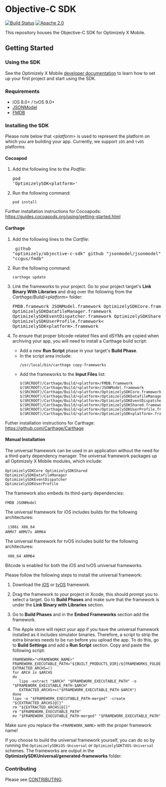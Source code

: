 # Objective-C SDK
[![Build Status](https://travis-ci.org/optimizely/objective-c-sdk.svg?branch=master)](https://travis-ci.org/optimizely/objective-c-sdk/)
[![Apache 2.0](https://img.shields.io/github/license/nebula-plugins/gradle-extra-configurations-plugin.svg)](http://www.apache.org/licenses/LICENSE-2.0)

This repository houses the Objective-C SDK for Optimizely X Mobile.

## Getting Started

### Using the SDK

See the Optimizely X Mobile [developer documentation](https://developers.optimizely.com/x/solutions/sdks/reference/index.html?language=objectivec) to learn how to set
up your first project and start using the SDK.

### Requirements
* iOS 8.0+ / tvOS 9.0+
* [JSONModel](https://github.com/jsonmodel/jsonmodel)
* [FMDB](https://github.com/ccgus/fmdb)

### Installing the SDK
 
Please note below that _\<platform\>_ is used to represent the platform on which you are building your app. Currently, we support ```iOS``` and ```tvOS``` platforms.

#### Cocoapod 
1. Add the following line to the _Podfile_:<pre>pod 'OptimizelySDK\<platform\>'</pre>

2. Run the following command: <pre>``` pod install ```</pre>

Further installation instructions for Cocoapods: https://guides.cocoapods.org/using/getting-started.html

#### Carthage
1. Add the following lines to the _Cartfile_:<pre> 
github "optimizely/objective-c-sdk"
github "jsonmodel/jsonmodel"
github "ccgus/fmdb"
</pre>

2. Run the following command:<pre>```carthage update```</pre>

3. Link the frameworks to your project. Go to your project target's **Link Binary With Libraries** and drag over the following from the _Carthage/Build/\<platform\>_ folder: <pre> 
      FMDB.framework
      JSONModel.framework
      OptimizelySDKCore.framework
      OptimizelySDKDatafileManager.framework
      OptimizelySDKEventDispatcher.framework
      OptimizelySDKShared.framework
      OptimizelySDKUserProfile.framework<
      OptimizelySDK\<platform\>.framework</pre>

4. To ensure that proper bitcode-related files and dSYMs are copied when archiving your app, you will need to install a Carthage build script:
      - Add a new **Run Script** phase in your target's **Build Phase**.</br>
      - In the script area include:<pre>
      ```/usr/local/bin/carthage copy-frameworks```</pre> 
      - Add the frameworks to the **Input Files** list:<pre>
            ```$(SRCROOT)/Carthage/Build/<platform>/FMDB.framework```
            ```$(SRCROOT)/Carthage/Build/<platform>/JSONModel.framework```
            ```$(SRCROOT)/Carthage/Build/<platform>/OptimizelySDKCore.framework```
            ```$(SRCROOT)/Carthage/Build/<platform>/OptimizelySDKDatafileManager.framework```
            ```$(SRCROOT)/Carthage/Build/<platform>/OptimizelySDKEventDispatcher.framework```
            ```$(SRCROOT)/Carthage/Build/<platform>/OptimizelySDKShared.framework```
            ```$(SRCROOT)/Carthage/Build/<platform>/OptimizelySDKUserProfile.framework```
            ```$(SRCROOT)/Carthage/Build/<platform>/OptimizelySDK<platform>.framework```</pre>

Futher installation instructions for Carthage: https://github.com/Carthage/Carthage

#### Manual Installation

The universal framework can be used in an application without the need for a third-party dependency manager. The universal framework packages up all Optimizely X Mobile modules, which include:<pre>
	```OptimizelySDKCore```
	```OptimizelySDKShared```
	```OptimizelySDKDatafileManager```
	```OptimizelySDKEventDispatcher```
	```OptimzielySDKUserProfile```</pre>

The framework also embeds its third-party dependencies:<pre>
	```FMDB```
	```JSONModel```</pre>

The universal framework for iOS includes builds for the following architectures:<pre>
	```i386i```
	```X86_64```
	```ARMV7```
	```ARMV7s```
	```ARM64```</pre>

The universal framework for tvOS includes build for the following architectures:<pre>
	```X86_64```
	```ARM64```</pre>

Bitcode is enabled for both the iOS and tvOS universal frameworks. 

Please follow the following steps to install the universal framework:

1. Download the [iOS](https://github.com/optimizely/objective-c-sdk/tree/master/OptimizelySDKUniversal/generated-frameworks/Release-iOS-universal-SDK/OptimizelySDKiOS.framework) or [tvOS](https://github.com/optimizely/objective-c-sdk/tree/master/OptimizelySDKUniversal/generated-frameworks/Release-tvOS-universal-SDK/OptimizelySDKTVOS.framework) framework.

2. Drag the framework to your project in Xcode, this should prompt you to select a target. Go to **Build Phases** and make sure that the framework is under the **Link Binary with Libraries** section.
 
3. Go to **Build Phases** and in the **Embed Frameworks** section add the framework.

4. The Apple store will reject your app if you have the universal framework installed as it includes simulator binaries. Therefore, a script to strip the extra binaries needs to be run before you upload the app. To do this, go to **Build Settings** and add a **Run Script** section. Copy and paste the following script:
	 ```
	FRAMEWORK="<FRAMEWORK_NAME>"
	FRAMEWORK_EXECUTABLE_PATH="${BUILT_PRODUCTS_DIR}/${FRAMEWORKS_FOLDER_PATH}/$FRAMEWORK.framework/$FRAMEWORK"
	EXTRACTED_ARCHS=()
	for ARCH in $ARCHS
	do
		lipo -extract "$ARCH" "$FRAMEWORK_EXECUTABLE_PATH" -o "$FRAMEWORK_EXECUTABLE_PATH-$ARCH"
		EXTRACTED_ARCHS+=("$FRAMEWORK_EXECUTABLE_PATH-$ARCH")
	done
	lipo -o "$FRAMEWORK_EXECUTABLE_PATH-merged" -create "${EXTRACTED_ARCHS[@]}"
	rm "${EXTRACTED_ARCHS[@]}"
	rm "$FRAMEWORK_EXECUTABLE_PATH"
	mv "$FRAMEWORK_EXECUTABLE_PATH-merged" "$FRAMEWORK_EXECUTABLE_PATH"
	```
Make sure you replace the ```<FRAMEWORK_NAME>``` with the proper framework name!

If you choose to build the universal framework yourself, you can do so by running the ```OptimizelySDKiOS-Universal``` or ```OptimizelySDKTVOS-Universal``` schemes. The frameworks are output in the **OptimizelySDKUniversal/generated-frameworks** folder.

### Contributing
Please see [CONTRIBUTING](CONTRIBUTING.md).


